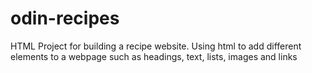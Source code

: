 # odin-recipes
HTML Project for building a recipe website.
Using html to add different elements to a webpage such as headings, text, lists, images and links